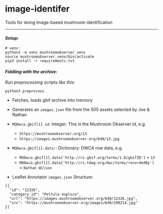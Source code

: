 # image-identifer
Tools for doing image-based mushroom identification


- - -


#### *Setup:*
```
# venv:
python3 -m venv mushroomobserver_venv
source mushroomobserver_venv/bin/activate
pip3 install -r requirements.txt
```


#### *Fiddling with the archive:*

*Run preprocessing scripts like this:*

```
python3 preprocess
```

- Fetches, loads gbif archive into memory
- Generates an `images.json` file from the 500 assets selected by Joe & Nathan


- `MODwca.gbif[1].id`: Integer:  This is the Mushroom Observer id, e.g. 
  - `https://mushroomobserver.org/13`
  - `https://images.mushroomobserver.org/640/13.jpg`

- `MODwca.gbif[1].data:`: Dictionary: DWCA row data, e.g.
  - `MODwca.gbif[1].data['http://rs.gbif.org/terms/1.0/gbifID']` = `13`
  - `MODwca.gbif[1].data['http://rs.tdwg.org/dwc/terms/recordedBy']` = `Nathan Wilson`


- Leaflet Annotator `images.json` Structure:
```
[{
  "id": "12326", 
  "category_id": "Peltula euploca", 
  "url": "https://images.mushroomobserver.org/640/12326.jpg", 
  "src": "https://mushroomobserver.org/images/640/290214.jpg"
}]
```